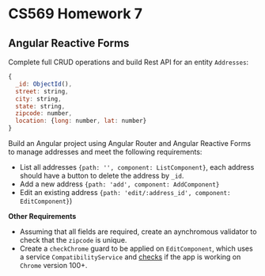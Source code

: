 # CS569 Homework 7
## Angular Reactive Forms
Complete  full CRUD operations and build Rest API for an entity `Addresses`:   
```javascript
{
  _id: ObjectId(), 
  street: string, 
  city: string, 
  state: string, 
  zipcode: number, 
  location: {long: number, lat: number}
}
```
Build an Angular project using Angular Router and Angular Reactive Forms to manage addresses and meet the following requirements:  
* List all addresses `{path: '', component: ListComponent}`, each address should have a button to delete the address by `_id`.
* Add a new address `{path: 'add', component: AddComponent}`
* Edit an existing address `{path: 'edit/:address_id', component: EditComponent}`) 
  
**Other Requirements**
* Assuming that all fields are required, create an aynchromous validator to check that the `zipcode` is unique.  
* Create a `checkChrome` guard to be applied on `EditComponent`, which uses a service `CompatibilityService` and [checks](https://developer.mozilla.org/en-US/docs/Web/API/Navigator/userAgent) if the app is working on `Chrome` version 100+. 

